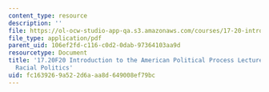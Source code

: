 ```yaml
---
content_type: resource
description: ''
file: https://ol-ocw-studio-app-qa.s3.amazonaws.com/courses/17-20-introduction-to-the-american-political-process-fall-2020/fc1639269a522d6aaa8d649008ef79bc_MIT17_20F20_lec23.pdf
file_type: application/pdf
parent_uid: 106ef2fd-c116-c0d2-0dab-97364103aa9d
resourcetype: Document
title: '17.20F20 Introduction to the American Political Process Lecture Slides 23:
  Racial Politics'
uid: fc163926-9a52-2d6a-aa8d-649008ef79bc
---
```

